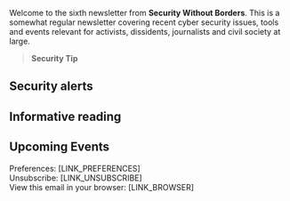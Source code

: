 Welcome to the sixth newsletter from **Security Without Borders**. This is a somewhat regular newsletter covering recent cyber security issues, tools and events relevant for activists, dissidents, journalists and civil society at large.

> **Security Tip**

## Security alerts

## Informative reading

## Upcoming Events

Preferences: [LINK_PREFERENCES]  
Unsubscribe: [LINK_UNSUBSCRIBE]  
View this email in your browser: [LINK_BROWSER]
